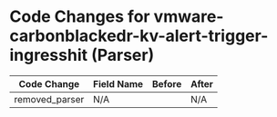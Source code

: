 # Code Changes for vmware-carbonblackedr-kv-alert-trigger-ingresshit (Parser)

| Code Change | Field Name | Before | After |
|-------------|------------|--------|-------|
| removed_parser | N/A |  | N/A |
